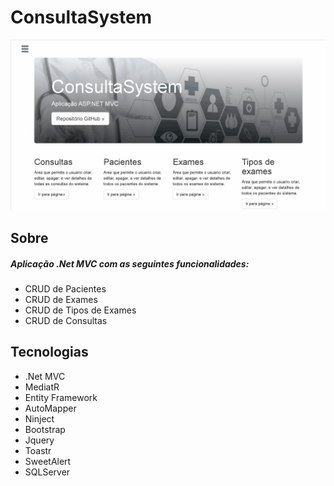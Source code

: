 # ConsultaSystem
![](/ConsultaSystem.MVC/Images/consultasystem.gif)

## Sobre
##### Aplicação .Net MVC com as seguintes funcionalidades:
- CRUD de Pacientes
- CRUD de Exames
- CRUD de Tipos de Exames
- CRUD de Consultas
## Tecnologias
- .Net MVC
- MediatR
- Entity Framework
- AutoMapper
- Ninject
- Bootstrap
- Jquery
- Toastr
- SweetAlert
- SQLServer



